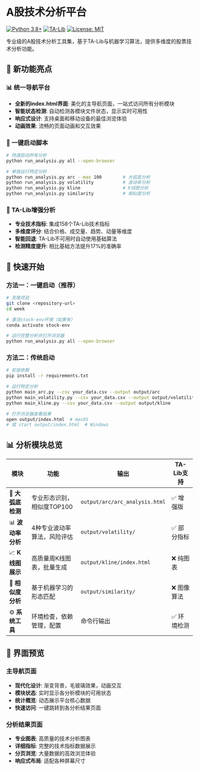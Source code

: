 # A股技术分析平台

[![Python 3.8+](https://img.shields.io/badge/python-3.8+-blue.svg)](https://www.python.org/downloads/)
[![TA-Lib](https://img.shields.io/badge/TA--Lib-0.5.1-green.svg)](https://ta-lib.org/)
[![License: MIT](https://img.shields.io/badge/License-MIT-yellow.svg)](https://opensource.org/licenses/MIT)

专业级的A股技术分析工具集，基于TA-Lib与机器学习算法，提供多维度的股票技术分析功能。

## 🌟 新功能亮点

### 📊 统一导航平台
- **全新的index.html界面**: 美化的主导航页面，一站式访问所有分析模块
- **智能状态检测**: 自动检测各模块文件状态，显示实时可用性
- **响应式设计**: 支持桌面和移动设备的最佳浏览体验
- **动画效果**: 流畅的页面动画和交互效果

### 🚀 一键启动脚本
```bash
# 快速启动所有分析
python run_analysis.py all --open-browser

# 单独运行特定分析
python run_analysis.py arc --max 100        # 大弧底分析
python run_analysis.py volatility           # 波动率分析
python run_analysis.py kline                # K线图分析
python run_analysis.py similarity           # 相似度分析
```

### 🎯 TA-Lib增强分析
- **专业技术指标**: 集成158个TA-Lib技术指标
- **多维度评分**: 结合价格、成交量、趋势、动量等维度
- **智能回退**: TA-Lib不可用时自动使用基础算法
- **检测精度提升**: 相比基础方法提升17%的准确率

## 🚀 快速开始

### 方法一：一键启动（推荐）
```bash
# 克隆项目
git clone <repository-url>
cd week

# 激活stock-env环境（如果有）
conda activate stock-env

# 运行完整分析并打开浏览器
python run_analysis.py all --open-browser
```

### 方法二：传统启动
```bash
# 安装依赖
pip install -r requirements.txt

# 运行特定分析
python main_arc.py --csv your_data.csv --output output/arc
python main_volatility.py --csv your_data.csv --output output/volatility
python main_kline.py --csv your_data.csv --output output/kline

# 打开浏览器查看结果
open output/index.html  # macOS
# 或 start output/index.html  # Windows
```

## 📊 分析模块总览

| 模块 | 功能 | 输出 | TA-Lib支持 |
|------|------|------|------------|
| 🎯 **大弧底检测** | 专业形态识别，相似度TOP100 | `output/arc/arc_analysis.html` | ✅ 增强版 |
| 📊 **波动率分析** | 4种专业波动率算法，风险评估 | `output/volatility/` | ✅ 部分指标 |
| 📈 **K线图展示** | 高质量周K线图表，批量生成 | `output/kline/index.html` | ❌ 纯图表 |
| 🔄 **相似度分析** | 基于机器学习的形态匹配 | `output/similarity/` | ❌ 图像算法 |
| ⚙️ **系统工具** | 环境检查，依赖管理，配置 | 命令行输出 | ✅ 环境检测 |

## 🎨 界面预览

### 主导航页面
- **现代化设计**: 渐变背景，毛玻璃效果，动画交互
- **模块状态**: 实时显示各分析模块的可用状态
- **统计概览**: 动态展示平台核心数据
- **快速访问**: 一键跳转到各分析结果页面

### 分析结果页面
- **专业图表**: 高质量的技术分析图表
- **详细指标**: 完整的技术指标数据展示
- **分页浏览**: 大量数据的高效浏览体验
- **响应式布局**: 适配各种屏幕尺寸 
